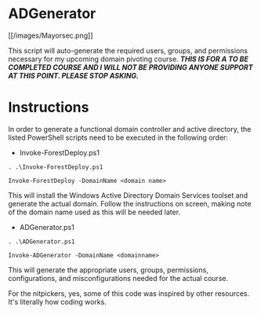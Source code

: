 # ADGenerator

[[/images/Mayorsec.png]]

This script will auto-generate the required users, groups, and permissions necessary for my upcoming domain pivoting course. ***THIS IS FOR A TO BE COMPLETED COURSE AND I WILL NOT BE PROVIDING ANYONE SUPPORT AT THIS POINT.  PLEASE STOP ASKING.***

# Instructions

In order to generate a functional domain controller and active directory, the listed PowerShell scripts need to be executed in the following order:
- Invoke-ForestDeploy.ps1

```. .\Invoke-ForestDeploy.ps1```

```Invoke-ForestDeploy -DomainName <domain name>```

This will install the Windows Active Directory Domain Services toolset and generate the actual domain.  Follow the instructions on screen, making note of the domain name used as this will be needed later.

- ADGenerator.ps1

```. .\ADGenerator.ps1```

```Invoke-ADGenerator -DomainName <domainname>```

This will generate the appropriate users, groups, permissions, configurations, and misconfigurations needed for the actual course.  


For the nitpickers, yes, some of this code was inspired by other resources.  It's literally how coding works.
